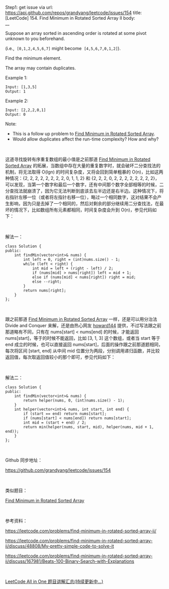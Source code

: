 Step1: get issue via url: https://api.github.com/repos/grandyang/leetcode/issues/154 
 title:[LeetCode] 154. Find Minimum in Rotated Sorted Array II 
 body:  
 __

Suppose an array sorted in ascending order is rotated at some pivot unknown to you beforehand.

(i.e.,  `[0,1,2,4,5,6,7]` might become  `[4,5,6,7,0,1,2]`).

Find the minimum element.

The array may contain duplicates.

Example 1:
    
    
    Input: [1,3,5]
    Output: 1

Example 2:
    
    
    Input: [2,2,2,0,1]
    Output: 0

Note:

  * This is a follow up problem to [Find Minimum in Rotated Sorted Array](https://leetcode.com/problems/find-minimum-in-rotated-sorted-array/description/).
  * Would allow duplicates affect the run-time complexity? How and why?



 

这道寻找旋转有序重复数组的最小值是之前那道 [Find Minimum in Rotated Sorted Array](http://www.cnblogs.com/grandyang/p/4032934.html) 的拓展，当数组中存在大量的重复数字时，就会破坏二分查找法的机制，将无法取得 O(lgn) 的时间复杂度，又将会回到简单粗暴的 O(n)，比如这两种情况：{2, 2, 2, 2, 2, 2, 2, 2, 0, 1, 1, 2} 和 {2, 2, 2, 0, 2, 2, 2, 2, 2, 2, 2, 2}，可以发现，当第一个数字和最后一个数字，还有中间那个数字全部相等的时候，二分查找法就崩溃了，因为它无法判断到底该去左半边还是右半边。这种情况下，将右指针左移一位（或者将左指针右移一位），略过一个相同数字，这对结果不会产生影响，因为只是去掉了一个相同的，然后对剩余的部分继续用二分查找法，在最坏的情况下，比如数组所有元素都相同，时间复杂度会升到 O(n)，参见代码如下：

 

解法一：
    
    
    class Solution {
    public:
        int findMin(vector<int>& nums) {
            int left = 0, right = (int)nums.size() - 1;
            while (left < right) {
                int mid = left + (right - left) / 2;
                if (nums[mid] > nums[right]) left = mid + 1;
                else if (nums[mid] < nums[right]) right = mid;
                else --right;
            }
            return nums[right];
        }
    };

 

跟之前那道 [Find Minimum in Rotated Sorted Array](http://www.cnblogs.com/grandyang/p/4032934.html) 一样，还是可以用分治法 Divide and Conquer 来解，还是由热心网友 [howard144](https://www.cnblogs.com/grandyang/p/4040438.html#4313406) 提供，不过写法跟之前那道略有不同，只有在 nums[start] < nums[end] 的时候，才能返回 nums[start]，等于的时候不能返回，比如 [3, 1, 3] 这个数组，或者当 start 等于 end 成立的时候，也可以直接返回 nums[start]，后面的操作跟之前那道题相同，每次将区间 [start, end] 从中间 mid 位置分为两段，分别调用递归函数，并比较返回值，每次取返回值较小的那个即可，参见代码如下：

 

解法二：
    
    
    class Solution {
    public:
        int findMin(vector<int>& nums) {
            return helper(nums, 0, (int)nums.size() - 1);
        }
        int helper(vector<int>& nums, int start, int end) {
            if (start == end) return nums[start];
            if (nums[start] < nums[end]) return nums[start];
            int mid = (start + end) / 2;
            return min(helper(nums, start, mid), helper(nums, mid + 1, end));
        }
    };

 

Github 同步地址：

<https://github.com/grandyang/leetcode/issues/154>

 

类似题目：

[Find Minimum in Rotated Sorted Array](http://www.cnblogs.com/grandyang/p/4032934.html)

 

参考资料：

<https://leetcode.com/problems/find-minimum-in-rotated-sorted-array-ii/>

<https://leetcode.com/problems/find-minimum-in-rotated-sorted-array-ii/discuss/48808/My-pretty-simple-code-to-solve-it>

<https://leetcode.com/problems/find-minimum-in-rotated-sorted-array-ii/discuss/167981/Beats-100-Binary-Search-with-Explanations>[  
](https://leetcode.com/problems/find-minimum-in-rotated-sorted-array-ii/discuss/167981/Beats-100-Binary-Search-with-Explanations)

 

[LeetCode All in One 题目讲解汇总(持续更新中...)](http://www.cnblogs.com/grandyang/p/4606334.html)
